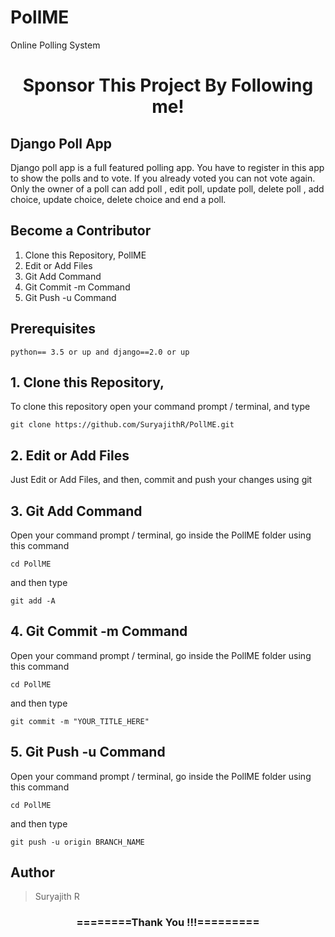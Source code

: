 # PollME
Online Polling System

<h1 align="center">Sponsor This Project By Following me!</h1>


## Django Poll App
Django poll app is a full featured polling app. You have to register in this app to show the polls and to vote. If you already voted you can not vote again. Only the owner of a poll can add poll , edit poll, update poll, delete poll , add choice, update choice, delete choice and end a poll.

## Become a Contributor
1. Clone this Repository, PollME
2. Edit or Add Files
3. Git Add Command
4. Git Commit -m Command
5. Git Push -u Command

<h2>Prerequisites</h2>
<code>python== 3.5 or up and django==2.0 or up</code>

## 1. Clone this Repository,
To clone this repository open your command prompt / terminal, and type
```
git clone https://github.com/SuryajithR/PollME.git
```

## 2. Edit or Add Files
Just Edit or Add Files, and then, commit and push your changes using git

## 3. Git Add Command
Open your command prompt / terminal, go inside the PollME folder using this command
```
cd PollME
```
and then type
```
git add -A
```

## 4. Git Commit -m Command
Open your command prompt / terminal, go inside the PollME folder using this command
```
cd PollME
```
and then type
```
git commit -m "YOUR_TITLE_HERE"
```

## 5. Git Push -u Command
Open your command prompt / terminal, go inside the PollME folder using this command
```
cd PollME
```
and then type
```
git push -u origin BRANCH_NAME
```

<h2>Author</h2>
<blockquote>
  Suryajith R<br>
</blockquote>

<div align="center">
    <h3>========Thank You !!!=========</h3>
</div>
